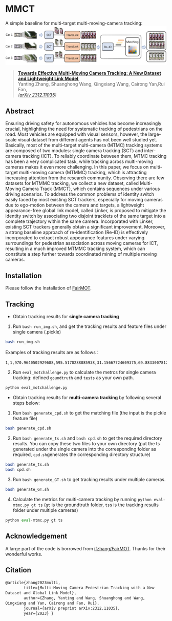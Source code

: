 # MMCT

A simple baseline for multi-target multi-moving-camera tracking:
![](assets/pipeline.jpg)
> [**Towards Effective Multi-Moving Camera Tracking: A New Dataset and Lightweight Link Model**](http://arxiv.org/abs/2004.01888),            
> Yanting Zhang, Shuanghong Wang, Qingxiang Wang, Cairong Yan,Rui Fan,        
> *([arXiv 2312.11035](http://arxiv.org/abs/2312.11035))*
## Abstract
Ensuring driving safety for autonomous vehicles has become increasingly crucial, highlighting the need for systematic tracking of pedestrians on the road. Most vehicles are equipped with visual sensors, however, the large-scale visual dataset from different agents has not been well studied yet. Basically, most of the multi-target multi-camera (MTMC) tracking systems are composed of two modules: single camera tracking (SCT) and inter-camera tracking (ICT). To reliably coordinate between them, MTMC tracking has been a very complicated task, while tracking across multi-moving cameras makes it even more challenging. In this paper, we focus on multi-target multi-moving camera (MTMMC) tracking, which is attracting increasing attention from the research community. Observing there are few datasets for MTMMC tracking, we collect a new dataset, called Multi-Moving Camera Track (MMCT), which contains sequences under various driving scenarios. To address the common problems of identity switch easily faced by most existing SCT trackers, especially for moving cameras due to ego-motion between the camera and targets, a lightweight appearance-free global link model, called Linker, is proposed to mitigate the identity switch by associating two disjoint tracklets of the same target into a complete trajectory within the same camera. Incorporated with Linker, existing SCT trackers generally obtain a significant improvement. Moreover, a strong baseline approach of re-identification (Re-ID) is effectively incorporated to extract robust appearance features under varying surroundings for pedestrian association across moving cameras for ICT, resulting in a much improved MTMMC tracking system, which can constitute a step further towards coordinated mining of multiple moving cameras.


## Installation

Please follow the Installation of [FairMOT](https://github.com/ifzhang/FairMOT).


## Tracking

* Obtain tracking results for **single camera tracking**
1. Run `bash run_img.sh`, and get the tracking results and feature files under single camera (.pickle)
```bash
bash run_img.sh
```
Examples of tracking results are as follows：
```text
1,1,970.9640502929688,595.5170288085938,31.15667724609375,69.88330078125,1,-1,-1,-1
```

2. Run `eval_motchallenge.py` to calculate the metrcs for single camera tracking:
defined `goundtruth` and `tests` as your own path.
```python
python eval_motchallenge.py
```

* Obtain tracking results for **multi-camera tracking** by following several steps below:
1. Run ```bash generate_cpd.sh``` to get the matching file (the input is the pickle feature file)
```bash
bash generate_cpd.sh
```
2. Run ```bash generate_ts.sh``` and ```bash cpd.sh``` to get the required directory results. You can copy these two files to your own directory (put the ts generated under the single camera into the corresponding folder as required, ```cpd.sh```generates the corresponding directory structure)
```bash
bash generate_ts.sh
bash cpd.sh
```
3. Run ```bash generate_GT.sh``` to get tracking results under multiple cameras.
```bash
bash generate_GT.sh
```
4. Calculate the metrics for multi-camera tracking by running ```python eval-mtmc.py gt ts``` (``gt`` is the groundtruth folder, ``ts``s is the tracking results folder under multiple cameras)
```python
python eval-mtmc.py gt ts
```

## Acknowledgement
A large part of the code is borrowed from [ifzhang/FairMOT](https://github.com/ifzhang/FairMOT). Thanks for their wonderful works.

## Citation

```
@article{zhang2023multi,
        title={Multi-Moving Camera Pedestrian Tracking with a New Dataset and Global Link Model},
        author={Zhang, Yanting and Wang, Shuanghong and Wang, Qingxiang and Yan, Cairong and Fan, Rui},
        journal={arXiv preprint arXiv:2312.11035},
        year={2023} }
```

